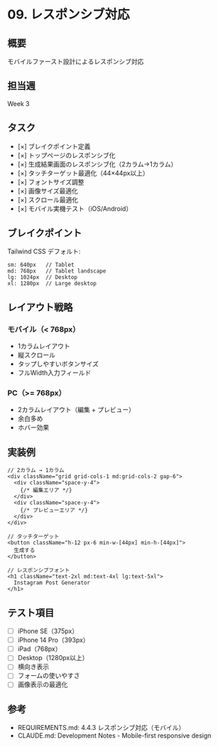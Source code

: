 # 09. レスポンシブ対応

## 概要
モバイルファースト設計によるレスポンシブ対応

## 担当週
Week 3

## タスク

- [×] ブレイクポイント定義
- [×] トップページのレスポンシブ化
- [×] 生成結果画面のレスポンシブ化（2カラム→1カラム）
- [×] タッチターゲット最適化（44×44px以上）
- [×] フォントサイズ調整
- [×] 画像サイズ最適化
- [×] スクロール最適化
- [×] モバイル実機テスト（iOS/Android）

## ブレイクポイント

Tailwind CSS デフォルト:
```
sm: 640px   // Tablet
md: 768px   // Tablet landscape
lg: 1024px  // Desktop
xl: 1280px  // Large desktop
```

## レイアウト戦略

### モバイル（< 768px）
- 1カラムレイアウト
- 縦スクロール
- タップしやすいボタンサイズ
- フルWidth入力フィールド

### PC（>= 768px）
- 2カラムレイアウト（編集 + プレビュー）
- 余白多め
- ホバー効果

## 実装例

```tsx
// 2カラム → 1カラム
<div className="grid grid-cols-1 md:grid-cols-2 gap-6">
  <div className="space-y-4">
    {/* 編集エリア */}
  </div>
  <div className="space-y-4">
    {/* プレビューエリア */}
  </div>
</div>

// タッチターゲット
<button className="h-12 px-6 min-w-[44px] min-h-[44px]">
  生成する
</button>

// レスポンシブフォント
<h1 className="text-2xl md:text-4xl lg:text-5xl">
  Instagram Post Generator
</h1>
```

## テスト項目

- [ ] iPhone SE（375px）
- [ ] iPhone 14 Pro（393px）
- [ ] iPad（768px）
- [ ] Desktop（1280px以上）
- [ ] 横向き表示
- [ ] フォームの使いやすさ
- [ ] 画像表示の最適化

## 参考
- REQUIREMENTS.md: 4.4.3 レスポンシブ対応（モバイル）
- CLAUDE.md: Development Notes - Mobile-first responsive design
